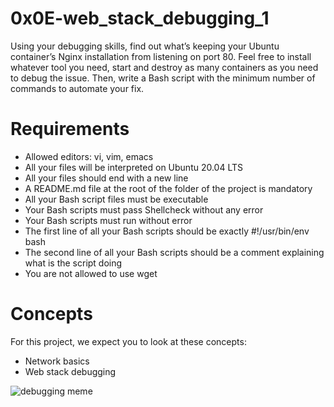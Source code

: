 # 0x0E-web_stack_debugging_1
Using your debugging skills, find out what’s keeping your Ubuntu container’s Nginx installation from listening on port 80. Feel free to install whatever tool you need, start and destroy as many containers as you need to debug the issue. Then, write a Bash script with the minimum number of commands to automate your fix.

# Requirements
* Allowed editors: vi, vim, emacs
* All your files will be interpreted on Ubuntu 20.04 LTS
* All your files should end with a new line
* A README.md file at the root of the folder of the project is mandatory
* All your Bash script files must be executable
* Your Bash scripts must pass Shellcheck without any error
* Your Bash scripts must run without error
* The first line of all your Bash scripts should be exactly #!/usr/bin/env bash
* The second line of all your Bash scripts should be a comment explaining what is the script doing
* You are not allowed to use wget

# Concepts
For this project, we expect you to look at these concepts:

* Network basics
* Web stack debugging

![debugging meme](https://github.com/davidgregs87/alx-system_engineering-devops/assets/108700012/fd267bc3-0948-47ee-89ed-bf65fa563d7d)


